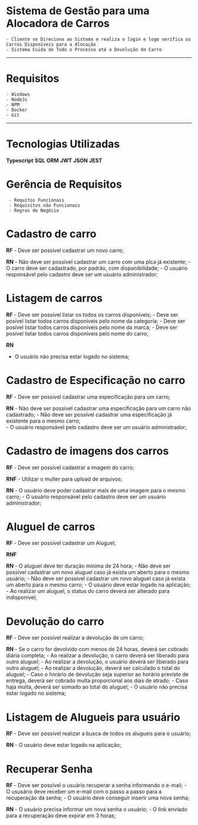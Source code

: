 # Sistema de Gestão para uma Alocadora de Carros
    - Cliente se Direciona ao Sistema e realiza o login e logo verifica os Carros Disponíveis para a Alocação
    - Sistema Cuida de Todo o Processo até a Devolução do Carro
    
-------------------------------------------------
# Requisitos
    - Windows
    - NodeJs
    - NPM
    - Docker
    - Git
-------------------------------------------------

# Tecnologias Utilizadas

**Typescript**
**SQL**
**ORM**
**JWT**
**JSON**
**JEST**

# Gerência de Requisitos
     - Requitos Funcionais
     - Requisitos não Funcionais
     - Regras de Negócio
 
# Cadastro de carro

**RF**
    - Deve ser possível cadastrar um novo carro;

**RN**
    - Não deve ser possível cadastrar um carro com uma plca já existente;
    - O carro deve ser cadastrado, por padrão, com disponibilidade;
    - O usuário responsável pelo cadastro deve ser um usuário administrador;

# Listagem de carros

**RF**
    - Deve ser possível listar os todos os carros disponíveis;
    - Deve ser posível listar todos carros disponíveis pelo nome da categoria;
    - Deve ser posível listar todos carros disponíveis pelo nome da marca;
        - Deve ser posível listar todos carros disponíveis pelo nome do carro;

**RN**
 - O usuário não precisa estar logado no sistema;


# Cadastro de Especificação no carro

**RF**
    - Deve ser possível cadastrar uma especificação para um carro;

**RN**
    - Não deve ser possível cadastrar uma especificação para um carro não cadastrado;
    - Não deve ser possível cadastrar uma especificação já existente para o mesmo carro;   
    - O usuário responsável pelo cadastro deve ser um usuário administrador;

# Cadastro de imagens dos carros

**RF**
    - Deve ser possível cadastrar a imagem do carro;
    
**RNF**
    - Utilizar o multer para upload de arquivos;

**RN**
    - O usuário deve poder cadastrar mais de uma imagem para o mesmo carro;
    - O usuário responsável pelo cadastro deve ser um usuário administrador;

# Aluguel de carros

**RF**
    - Deve ser possível cadastrar um Aluguel;

**RNF**

**RN**
    - O aluguel deve ter duração mínima de 24 hora;
    - Não deve ser possível cadastrar um novo aluguel caso já exista um aberto para o mesmo usuário;
    - Não deve ser possível cadastrar um novo aluguel caso já exista um aberto para o mesmo carro;
    - O usuário deve estar logado na aplicação;
    - Ao realizar um aluguel, o status do carro deverá ser alterado para indisponível;

# Devolução do carro

**RF**
    - Deve ser possível realizar a devolução de um carro;

**RN**
    - Se o carro for devolvido com menos de 24 horas, deverá ser cobrado diária completa;
    - Ao realizar a devolução, o carro deverá ser liberado para outro aluguel;
    - Ao realizar a devolução, o usuário deverá ser liberado para outro aluguel;
    - Ao realizar a devolução, deverá ser calculado o total do aluguel;
    - Caso o horário de devolução seja superior ao horário previsto de entrega, deverá ser cobrado multa proporcional
    aos dias de atrado;
    - Caso haja multa, deverá ser somado ao total do aluguel;
    - O usuário não precisa estar logado no sistema;

# Listagem de Alugueis para usuário

**RF**
    - Deve ser possível realizar a busca de todos os alugueis para o usuário;

**RN**
    - O usuário deve estar logado na aplicação;

# Recuperar Senha

**RF**
    - Deve ser possível o usuário recuperar a senha informando o e-mail;
    - O ususário deve receber um e-mail com o passo a passo para a recuperação da senha;
    - O usuário deve conseguir inserir uma nova senha;

**RN**
    - O usuário precisa informar um nova senha o usuário;
    - O link enviado para a recuperação deve expirar em 3 horas;
